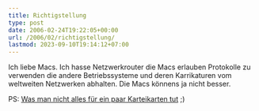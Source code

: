 ```yaml
---
title: Richtigstellung
type: post
date: 2006-02-24T19:22:05+00:00
url: /2006/02/richtigstellung/
lastmod: 2023-09-10T19:14:12+07:00
---
```

Ich liebe Macs. Ich hasse Netzwerkrouter die Macs erlauben Protokolle zu verwenden die andere Betriebssysteme und deren Karrikaturen vom weltweiten Netzwerken abhalten. Die Macs könnens ja nicht besser.

PS: [Was man nicht alles für ein paar Karteikarten tut][1] ;)

 [1]: http://die.schreibbloga.de/weblog/658/total-neue-neuigkeiten#c000664
